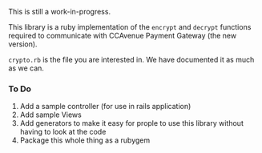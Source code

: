 This is still a work-in-progress.

This library is a ruby implementation of the ```encrypt``` and ```decrypt``` functions required to communicate with CCAvenue Payment Gateway (the new version).

```crypto.rb``` is the file you are interested in. We have documented it as much as we can.

### To Do

1) Add a sample controller (for use in rails application)
2) Add sample Views
3) Add generators to make it easy for prople to use this library without having to look at the code
4) Package this whole thing as a rubygem
